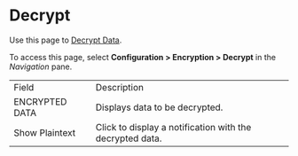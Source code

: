 # Decrypt

<div class="use">

Use this page to [Decrypt Data](../../WebApp_Dev/Decrypt%20Data.htm).

</div>

To access this page, select **Configuration \> Encryption \> Decrypt**
in the *Navigation*
pane.

|                |                                                          |
| -------------- | -------------------------------------------------------- |
| Field          | Description                                              |
| ENCRYPTED DATA | Displays data to be decrypted.                           |
| Show Plaintext | Click to display a notification with the decrypted data. |
